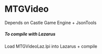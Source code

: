 # MTGVideo

Depends on Castle Game Engine + JsonTools

##### To compile with Lazarus

Load MTGVideoLaz.lpi into Lazarus + compile

